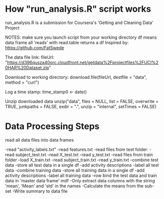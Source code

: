 # How "run_analysis.R" script works
run_analysis.R is a submission for Coursera's 'Getting and Cleaning Data' Project

NOTES:
	make sure you launch script from your working directory
	df means data frame
	all 'reads' with read.table returns a df
    Inspired by: https://github.com/FatSwede

The data file link:
fileUrl: "https://d396qusza40orc.cloudfront.net/getdata%2Fprojectfiles%2FUCI%20HAR%20Dataset.zip"

Download to working directory:
download.file(fileUrl, destfile = "data", method = "curl")

Log a time stamp:
time_stamp0 <- date()

Unzip downloaded data
unzip("data", files = NULL, list = FALSE, overwrite = TRUE,
       junkpaths = FALSE, exdir = ".", unzip = "internal",
       setTimes = FALSE)

# Data Processing Steps 
read all data files into data frames

-read "activity_labels.txt"
-read features.txt
-read files from test folder:
-read subject_test.txt
-read X_test.txt
-read y_test.txt
-read files from train folder
-load X_train.txt
-read subject_train.txt
-read y_train.txt
-combine test data
-store all test data in a single df
-add activity descriptions
-label all test data
-combine training data
-store all training data in a single df
-add activity descriptions
-label all training data
-row bind the test data and train data in 'master data frame' mdf
-Only extract data columns with the string 'mean', 'Mean' and 'std' in the names
-Calculate the means from the sub-set
-Write summary to data file